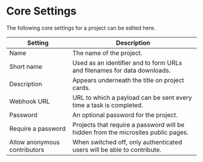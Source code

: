 # Core Settings

The following core settings for a project can be edited here.

| Setting                      | Description
|------------------------------|-----------------------------------------------------------------------------------|
| Name                         | The name of the project.                                                          |
| Short name                   | Used as an identifier and to form URLs and filenames for data downloads.          |
| Description                  | Appears underneath the title on project cards.                                    |
| Webhook URL                  | URL to which a payload can be sent every time a task is completed.                |
| Password                     | An optional password for the project.                                             |
| Require a password           | Projects that require a password will be hidden from the microsites public pages. |
| Allow anonymous contributors | When switched off, only authenticated users will be able to contribute.           |
